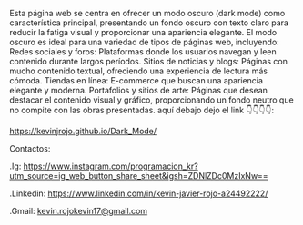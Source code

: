 Esta página web se centra en ofrecer un modo oscuro (dark mode) como característica principal, presentando un fondo oscuro con texto claro para reducir la fatiga visual y proporcionar una apariencia elegante. El modo oscuro es ideal para una variedad de tipos de páginas web, incluyendo:
Redes sociales y foros: Plataformas donde los usuarios navegan y leen contenido durante largos períodos.
Sitios de noticias y blogs: Páginas con mucho contenido textual, ofreciendo una experiencia de lectura más cómoda.
Tiendas en línea: E-commerce que buscan una apariencia elegante y moderna.
Portafolios y sitios de arte: Páginas que desean destacar el contenido visual y gráfico, proporcionando un fondo neutro que no compite con las obras presentadas.
aquí debajo dejo el link 👇👇👇👇:

https://kevinjrojo.github.io/Dark_Mode/

Contactos:

.Ig: https://www.instagram.com/programacion_kr?utm_source=ig_web_button_share_sheet&igsh=ZDNlZDc0MzIxNw==

.Linkedin: https://www.linkedin.com/in/kevin-javier-rojo-a24492222/

.Gmail: kevin.rojokevin17@gmail.com

